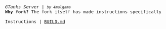 <pre>
<i>GTanks Server | <small>by 4malgama</small></i>
<b>Why fork?</b> The fork itself has made instructions specifically to build the server and run the client easily.

Instructions | <a href="https://github.com/bjuonday/gtanks_server_remake/blob/master/BUILD.md">BUILD.md</a>
</pre>
